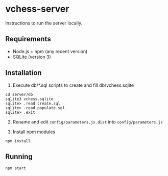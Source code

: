 # vchess-server

Instructions to run the server locally.

## Requirements

- Node.js + npm (any recent version)
- SQLite (version 3)

## Installation

1. Execute db/\*.sql scripts to create and fill db/vchess.sqlite

```
cd server/db
sqlite3 vchess.sqlite
sqlite> .read create.sql
sqlite> .read populate.sql
sqlite> .exit
```

2. Rename and edit `config/parameters.js.dist` into `config/parameters.js`

3. Install npm modules

```
npm install
```

## Running

```
npm start
```
